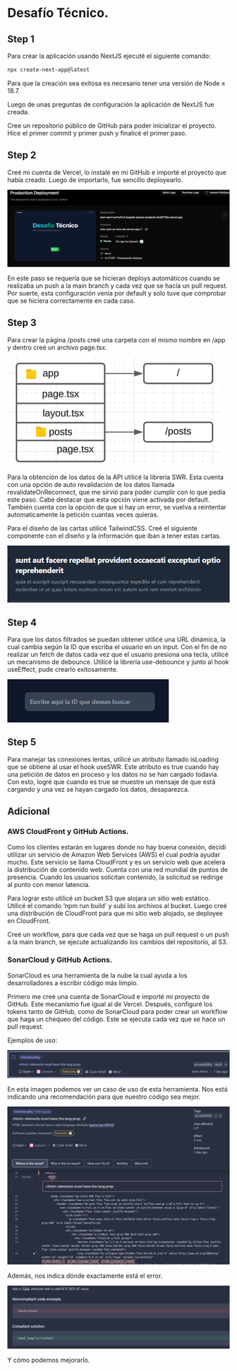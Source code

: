 # Desafío Técnico.

## Step 1

Para crear la aplicación usando NextJS ejecuté el siguiente comando: 

```bash
npx create-next-app@latest
```

Para que la creación sea exitosa es necesario tener una versión de Node ≥ 18.7.

Luego de unas preguntas de configuración la aplicación de NextJS fue creada.

Cree un repositorio público de GitHub para poder inicializar el proyecto. Hice el primer commit y primer push y finalicé el primer paso.

## Step 2

Creé mi cuenta de Vercel, lo instalé en mi GitHub e importé el proyecto que había creado. Luego de importarlo, fue sencillo deployearlo.

![Untitled](img-readme/Untitled.png)

En este paso se requería que se hicieran deploys automáticos cuando se realizaba un push a la main branch y cada vez que se hacía un pull request. Por suerte, esta configuración venía por default y solo tuve que comprobar que se hiciera correctamente en cada caso.

## Step 3

Para crear la página /posts creé una carpeta con el mismo nombre en /app y dentro creé un archivo page.tsx.

![Untitled](img-readme/Untitled%201.png)

Para la obtención de los datos de la API utilicé la libreria SWR. Esta cuenta con una opción de auto revalidación de los datos llamada revalidateOnReconnect, que me sirvió para poder cumplir con lo que pedía este paso. Cabe destacar que esta opción viene activada por default. También cuenta con la opción de que si hay un error, se vuelva a reintentar automaticamente la petición cuantas veces quieras.

Para el diseño de las cartas utilicé TailwindCSS. Creé el siguiente componente con el diseño y la información que iban a tener estas cartas.

![Untitled](img-readme/Untitled%202.png)

## Step 4

Para que los datos filtrados se puedan obtener utilicé una URL dinámica, la cual cambia según la ID que escriba el usuario en un input. Con el fin de no realizar un fetch de datos cada vez que el usuario presiona una tecla, utilicé un mecanismo de debounce. Utilicé la librería use-debounce y junto al hook useEffect, pude crearlo exitosamente.

![Untitled](img-readme/Untitled%203.png)

## Step 5

Para manejar las conexiones lentas, utilicé un atributo llamado isLoading que se obtiene al usar el hook useSWR. Este atributo es true cuando hay una petición de datos en proceso y los datos no se han cargado todavía. Con esto, logré que cuando es true se muestre un mensaje de que está cargando y una vez se hayan cargado los datos, desaparezca.

## Adicional

### AWS CloudFront y GitHub Actions.

Como los clientes estarán en lugares donde no hay buena conexión, decidí utilizar un servicio de Amazon Web Services (AWS) el cual podría ayudar mucho. Este servicio se llama CloudFront y es un servicio web que acelera la distribución de contenido web. Cuenta con una red mundial de puntos de presencia. Cuando los usuarios solicitan contenido, la solicitud se redirige al punto con menor latencia.

Para lograr esto utilicé un bucket S3 que alojara un sitio web estático. Utilicé el comando ‘npm run build’ y subí los archivos al bucket. Luego creé una distribución de CloudFront para que mi sitio web alojado, se deployee en CloudFront. 

Creé un workflow, para que cada vez que se haga un pull request o un push a la main branch, se ejecute actualizando los cambios del repositorio, al S3.

### SonarCloud y GitHub Actions.

SonarCloud es una herramienta de la nube la cual ayuda a los desarrolladores a escribir código más limpio.

Primero me creé una cuenta de SonarCloud e importé mi proyecto de GitHub. Este mecanismo fue igual al de Vercel. Después, configuré los tokens tanto de GitHub, como de SonarCloud para poder crear un workflow que haga un chequeo del código. Este se ejecuta cada vez que se hace un pull request.

Ejemplos de uso:

![Untitled](img-readme/Untitled%204.png)

En esta imagen podemos ver un caso de uso de esta herramienta. Nos está indicando una recomendación para que nuestro código sea mejor.

![Untitled](img-readme/Untitled%205.png)

Además, nos indica dónde exactamente está el error.

![Untitled](img-readme/Untitled%206.png)

Y cómo podemos mejorarlo.